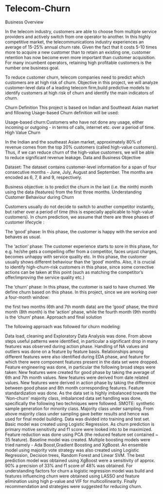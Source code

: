 # Telecom-Churn
Business Overview

In the telecom industry, customers are able to choose from multiple service providers and actively switch from one operator to another. In this highly competitive market, the telecommunications industry experiences an average of 15-25% annual churn rate. Given the fact that it costs 5-10 times more to acquire a new customer than to retain an existing one, customer retention has now become even more important than customer acquisition. For many incumbent operators, retaining high profitable customers is the number one business goal.

To reduce customer churn, telecom companies need to predict which customers are at high risk of churn. Objective in this project, we will
analyze customer-level data of a leading telecom firm,build predictive models to identify customers at high risk of churn and identify the main indicators of churn.

Churn Definition
This project is based on Indian and Southeast Asian market and fillowing Usage-based Churn definition will be used:

Usage-based churn:Customers who have not done any usage, either incoming or outgoing - in terms of calls, internet etc. over a period of time. High Value Churn

In the Indian and the southeast Asian market, approximately 80% of revenue comes from the top 20% customers (called high-value customers). Thus, if we can reduce churn of the high-value customers, we will be able to reduce significant revenue leakage. Data and Business Objective

Dataset: The dataset contains customer-level information for a span of four consecutive months - June, July, August and September. The months are encoded as 6, 7, 8 and 9, respectively.

Business objective: is to predict the churn in the last (i.e. the ninth) month using the data (features) from the first three months. Understanding Customer Behaviour during Churn

Customers usually do not decide to switch to another competitor instantly, but rather over a period of time (this is especially applicable to high-value customers). In churn prediction, we assume that there are three phases of customer lifecycle :

The ‘good’ phase: In this phase, the customer is happy with the service and behaves as usual.

The ‘action’ phase: The customer experience starts to sore in this phase, for e.g. he/she gets a compelling offer from a competitor, faces unjust charges, becomes unhappy with service quality etc. In this phase, the customer usually shows different behaviour than the ‘good’ months. Also, it is crucial to identify high-churn-risk customers in this phase, since some corrective actions can be taken at this point (such as matching the competitor’s offer/improving the service quality etc.)

The ‘churn’ phase: In this phase, the customer is said to have churned. We define churn based on this phase.
In this project, since we are working over a four-month window:

the first two months (6th and 7th month data) are the ‘good’ phase,
the third month (8th month) is the ‘action’ phase,
while the fourth month (9th month) is the ‘churn’ phase.
Approach and final solution

The following approach was followed for churn modeling:

Data load, cleaning and Exploratory Data Analysis was done.
From above steps useful patterns were identified, in particular a significant drop in many features was observed during action phase.
Handling of NA values and outliers was done on a feature by feature basis.
Relationships among different features were also identified during EDA phase, and feature for which there were component features present in the data set were dropped.
Feature engineering was done, in particular the following broad steps were taken:
    New features were created for good phase by taking the average of 6th and 7th month values.
    New features were derived from date related values.
    New features were derived in action phase by taking the difference between good phase and 8th month corresponding features.
Feature standardization was done.
As the data set is highly imbalanced towards the 'Non-churn' majority class, imbalanced data set handling was done, specifically the following two techniques were followed.
    SMOTE: synthetic sample generation for minority class.
    Majority class under sampling.
From above majority class under sampling gave better results and hence was used for final model building. Data was divided into training and test set.
Basic model was created using Logistic Regression.
As churn prediction is primary motive sensitivity and f1 score were looked into to be maximized.
Feature reduction was done using PCA (the reduced feature set contained ~ 35 feature).
Baseline model was created.
Multiple boosting models were tried namely - Ada Boost,Gradient Boosting and XgBoost.
An ensemble model using majority vote strategy was also created using Logistic Regression, Decision trees, Random Forest and Linear SVM.
The best prediction model was obtained using XgBoost were a sensitivity of approx. 90% a precision of 33% and f1 score of 48% was obtained.
For understanding factors for churn a logistic regression model was build and features influencing churn were obtained using LASSO and feature elimination using high p-value and VIF for multicollinearity.
Finally recommendation and strategies were suggested for reducing churn.
